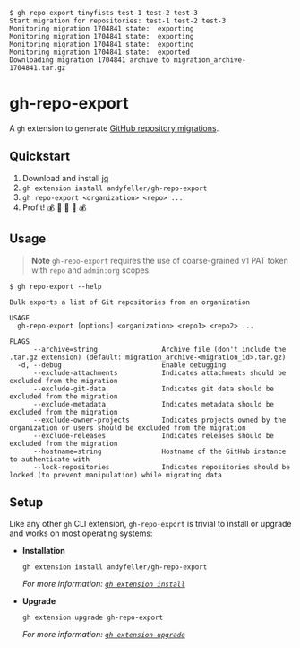```shell
$ gh repo-export tinyfists test-1 test-2 test-3
Start migration for repositories: test-1 test-2 test-3
Monitoring migration 1704841 state:  exporting
Monitoring migration 1704841 state:  exporting
Monitoring migration 1704841 state:  exporting
Monitoring migration 1704841 state:  exported
Downloading migration 1704841 archive to migration_archive-1704841.tar.gz
```

# gh-repo-export

A `gh` extension to generate [GitHub repository migrations](https://docs.github.com/en/enterprise-cloud@latest/rest/migrations/orgs).

## Quickstart

1. Download and install [jq](https://stedolan.github.io/jq/download/)
1. `gh extension install andyfeller/gh-repo-export`
1. `gh repo-export <organization> <repo> ...`
1. Profit! :moneybag: :money_with_wings: :money_mouth_face: :money_with_wings: :moneybag:

## Usage

> **Note**
> `gh-repo-export` requires the use of coarse-grained v1 PAT token with `repo` and `admin:org` scopes.

```shell
$ gh repo-export --help

Bulk exports a list of Git repositories from an organization

USAGE
  gh-repo-export [options] <organization> <repo1> <repo2> ...

FLAGS
      --archive=string                Archive file (don't include the .tar.gz extension) (default: migration_archive-<migration_id>.tar.gz)
  -d, --debug                         Enable debugging
      --exclude-attachments           Indicates attachments should be excluded from the migration
      --exclude-git-data              Indicates git data should be excluded from the migration
      --exclude-metadata              Indicates metadata should be excluded from the migration
      --exclude-owner-projects        Indicates projects owned by the organization or users should be excluded from the migration
      --exclude-releases              Indicates releases should be excluded from the migration
      --hostname=string               Hostname of the GitHub instance to authenticate with
      --lock-repositories             Indicates repositories should be locked (to prevent manipulation) while migrating data      
```

## Setup

Like any other `gh` CLI extension, `gh-repo-export` is trivial to install or upgrade and works on most operating systems:

- **Installation**

  ```shell
  gh extension install andyfeller/gh-repo-export
  ```
  
  _For more information: [`gh extension install`](https://cli.github.com/manual/gh_extension_install)_

- **Upgrade**

  ```shell
  gh extension upgrade gh-repo-export
  ```

  _For more information: [`gh extension upgrade`](https://cli.github.com/manual/gh_extension_upgrade)_
